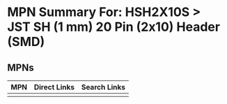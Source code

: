 



# MPN Summary For: HSH2X10S > JST SH (1 mm) 20 Pin (2x10) Header (SMD)

## MPNs
  

|MPN|Direct Links|Search Links|
| :--- | :--- | :--- |
||||
